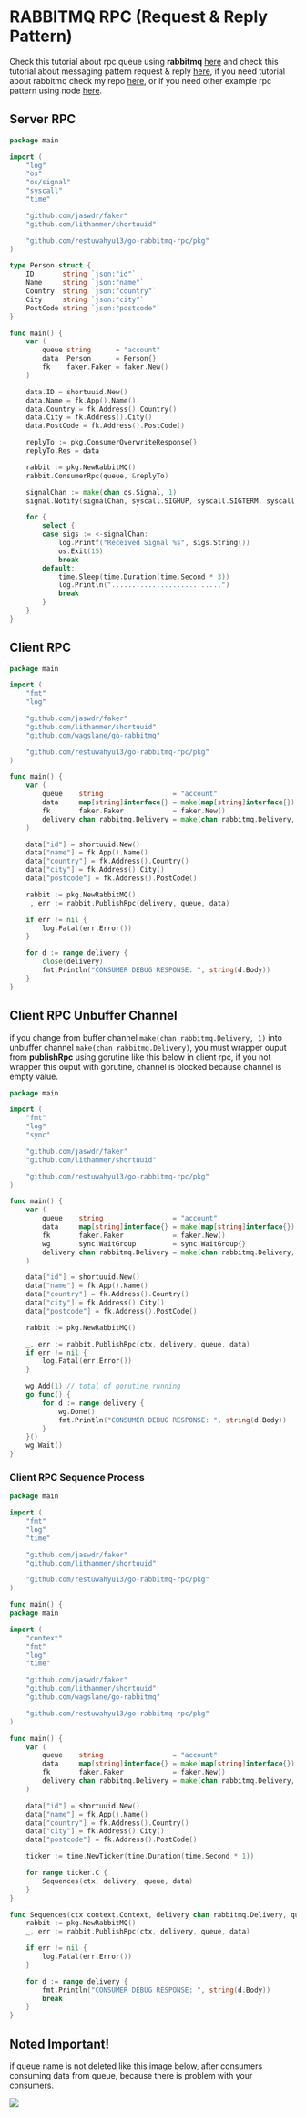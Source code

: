 # RABBITMQ RPC (Request & Reply Pattern)

Check this tutorial about rpc queue using **rabbitmq** [here](https://www.rabbitmq.com/tutorials/tutorial-six-python.html) and check this tutorial about messaging pattern request & reply [here](https://www.enterpriseintegrationpatterns.com/RequestReply.html), if you need tutorial about rabbitmq check my repo [here](https://github.com/restuwahyu13/node-rabbitmq), or if you need other example rpc pattern using node [here](https://github.com/restuwahyu13/node-rabbitmq-rpc).

## Server RPC

```go
package main

import (
	"log"
	"os"
	"os/signal"
	"syscall"
	"time"

	"github.com/jaswdr/faker"
	"github.com/lithammer/shortuuid"

	"github.com/restuwahyu13/go-rabbitmq-rpc/pkg"
)

type Person struct {
	ID       string `json:"id"`
	Name     string `json:"name"`
	Country  string `json:"country"`
	City     string `json:"city"`
	PostCode string `json:"postcode"`
}

func main() {
	var (
		queue string      = "account"
		data  Person      = Person{}
		fk    faker.Faker = faker.New()
	)

	data.ID = shortuuid.New()
	data.Name = fk.App().Name()
	data.Country = fk.Address().Country()
	data.City = fk.Address().City()
	data.PostCode = fk.Address().PostCode()

	replyTo := pkg.ConsumerOverwriteResponse{}
	replyTo.Res = data

	rabbit := pkg.NewRabbitMQ()
	rabbit.ConsumerRpc(queue, &replyTo)

	signalChan := make(chan os.Signal, 1)
	signal.Notify(signalChan, syscall.SIGHUP, syscall.SIGTERM, syscall.SIGQUIT, syscall.SIGALRM)

	for {
		select {
		case sigs := <-signalChan:
			log.Printf("Received Signal %s", sigs.String())
			os.Exit(15)
			break
		default:
			time.Sleep(time.Duration(time.Second * 3))
			log.Println("...........................")
			break
		}
	}
}
```

## Client RPC

```go
package main

import (
	"fmt"
	"log"

	"github.com/jaswdr/faker"
	"github.com/lithammer/shortuuid"
	"github.com/wagslane/go-rabbitmq"

	"github.com/restuwahyu13/go-rabbitmq-rpc/pkg"
)

func main() {
	var (
		queue    string                 = "account"
		data     map[string]interface{} = make(map[string]interface{})
		fk       faker.Faker            = faker.New()
		delivery chan rabbitmq.Delivery = make(chan rabbitmq.Delivery, 1)
	)

	data["id"] = shortuuid.New()
	data["name"] = fk.App().Name()
	data["country"] = fk.Address().Country()
	data["city"] = fk.Address().City()
	data["postcode"] = fk.Address().PostCode()

	rabbit := pkg.NewRabbitMQ()
	_, err := rabbit.PublishRpc(delivery, queue, data)

	if err != nil {
		log.Fatal(err.Error())
	}

	for d := range delivery {
		close(delivery)
		fmt.Println("CONSUMER DEBUG RESPONSE: ", string(d.Body))
	}
}
```

## Client RPC Unbuffer Channel

if you change from buffer channel `make(chan rabbitmq.Delivery, 1)` into unbuffer channel `make(chan rabbitmq.Delivery)`, you must wrapper ouput from **publishRpc** using gorutine like this below in client rpc, if you not wrapper this ouput with gorutine, channel is blocked because channel is empty value.

```go
package main

import (
	"fmt"
	"log"
	"sync"

	"github.com/jaswdr/faker"
	"github.com/lithammer/shortuuid"

	"github.com/restuwahyu13/go-rabbitmq-rpc/pkg"
)

func main() {
	var (
		queue    string                 = "account"
		data     map[string]interface{} = make(map[string]interface{})
		fk       faker.Faker            = faker.New()
		wg       sync.WaitGroup         = sync.WaitGroup{}
		delivery chan rabbitmq.Delivery = make(chan rabbitmq.Delivery, 1)
	)

	data["id"] = shortuuid.New()
	data["name"] = fk.App().Name()
	data["country"] = fk.Address().Country()
	data["city"] = fk.Address().City()
	data["postcode"] = fk.Address().PostCode()

	rabbit := pkg.NewRabbitMQ()

	_, err := rabbit.PublishRpc(ctx, delivery, queue, data)
	if err != nil {
		log.Fatal(err.Error())
	}

	wg.Add(1) // total of gorutine running
	go func() {
		for d := range delivery {
			wg.Done()
			fmt.Println("CONSUMER DEBUG RESPONSE: ", string(d.Body))
		}
	}()
	wg.Wait()
}
```

### Client RPC Sequence Process

```go
package main

import (
	"fmt"
	"log"
	"time"

	"github.com/jaswdr/faker"
	"github.com/lithammer/shortuuid"

	"github.com/restuwahyu13/go-rabbitmq-rpc/pkg"
)

func main() {
package main

import (
	"context"
	"fmt"
	"log"
	"time"

	"github.com/jaswdr/faker"
	"github.com/lithammer/shortuuid"
	"github.com/wagslane/go-rabbitmq"

	"github.com/restuwahyu13/go-rabbitmq-rpc/pkg"
)

func main() {
	var (
		queue    string                 = "account"
		data     map[string]interface{} = make(map[string]interface{})
		fk       faker.Faker            = faker.New()
		delivery chan rabbitmq.Delivery = make(chan rabbitmq.Delivery, 1)
	)

	data["id"] = shortuuid.New()
	data["name"] = fk.App().Name()
	data["country"] = fk.Address().Country()
	data["city"] = fk.Address().City()
	data["postcode"] = fk.Address().PostCode()

	ticker := time.NewTicker(time.Duration(time.Second * 1))

	for range ticker.C {
		Sequences(ctx, delivery, queue, data)
	}
}

func Sequences(ctx context.Context, delivery chan rabbitmq.Delivery, queue string, data interface{}) {
	rabbit := pkg.NewRabbitMQ()
	_, err := rabbit.PublishRpc(ctx, delivery, queue, data)

	if err != nil {
		log.Fatal(err.Error())
	}

	for d := range delivery {
		fmt.Println("CONSUMER DEBUG RESPONSE: ", string(d.Body))
		break
	}
}
```

## Noted Important!

if queue name  is not deleted like this image below, after consumers consuming data from queue, because there is problem with your consumers.

![](https://i.imgur.com/NpczUuG.png)